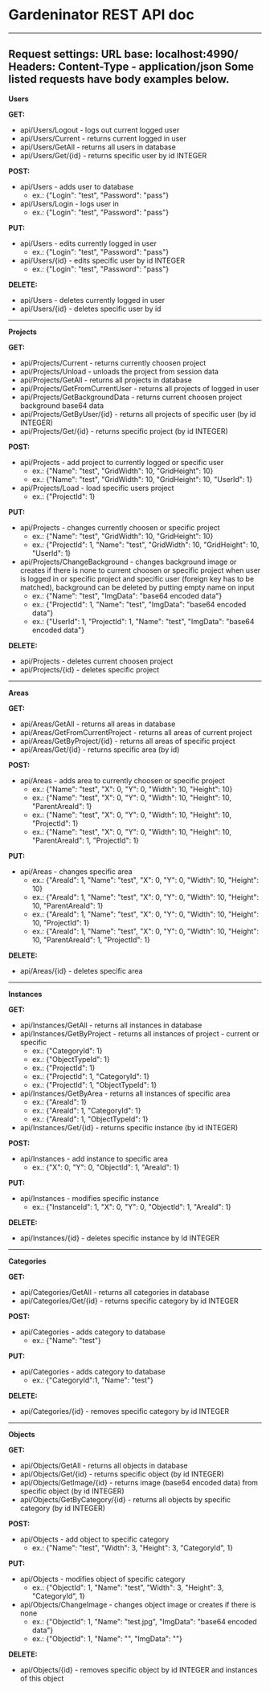 # Gardeninator REST API doc
---------------------------
Request settings:
URL base: localhost:4990/
Headers: Content-Type - application/json
Some listed requests have body examples below.
---------------------------
**Users**

__GET:__
- api/Users/Logout   - logs out current logged user
- api/Users/Current  - returns current logged in user
- api/Users/GetAll   - returns all users in database
- api/Users/Get/{id} - returns specific user by id INTEGER

__POST:__
- api/Users       - adds user to database 
	- ex.: {"Login": "test", "Password": "pass"}
- api/Users/Login - logs user in 
	- ex.: {"Login": "test", "Password": "pass"}
	
__PUT:__
- api/Users      - edits currently logged in user
	- ex.: {"Login": "test", "Password": "pass"}
- api/Users/{id} - edits specific user by id INTEGER
	- ex.: {"Login": "test", "Password": "pass"}
	
__DELETE:__
- api/Users      - deletes currently logged in user
- api/Users/{id} - deletes specific user by id
---------------------
**Projects**

__GET:__
- api/Projects/Current            - returns currently choosen project
- api/Projects/Unload             - unloads the project from session data
- api/Projects/GetAll             - returns all projects in database
- api/Projects/GetFromCurrentUser - returns all projects of logged in user
- api/Projects/GetBackgroundData  - returns current choosen project background base64 data
- api/Projects/GetByUser/{id}     - returns all projects of specific user (by id INTEGER)
- api/Projects/Get/{id}           - returns specific project (by id INTEGER)

__POST:__
- api/Projects      - add project to currently logged or specific user
	- ex.: {"Name": "test", "GridWidth": 10, "GridHeight": 10}
	- ex.: {"Name": "test", "GridWidth": 10, "GridHeight": 10, "UserId": 1}
- api/Projects/Load - load specific users project
	- ex.: {"ProjectId": 1}
	
__PUT:__
- api/Projects                  - changes currently choosen or specific project
	- ex.: {"Name": "test", "GridWidth": 10, "GridHeight": 10}
	- ex.: {"ProjectId": 1, "Name": "test", "GridWidth": 10, "GridHeight": 10, "UserId": 1}
- api/Projects/ChangeBackground - changes background image or creates if there is none to current choosen or specific project when user is logged in or specific project and specific user (foreign key has to be matched), background can be deleted by putting empty name on input
	- ex.: {"Name": "test", "ImgData": "base64 encoded data"}
	- ex.: {"ProjectId": 1, "Name": "test", "ImgData": "base64 encoded data"}
	- ex.: {"UserId": 1, "ProjectId": 1, "Name": "test", "ImgData": "base64 encoded data"}

__DELETE:__
- api/Projects      - deletes current choosen project
- api/Projects/{id} - deletes specific project
---------------------
**Areas**

__GET:__
- api/Areas/GetAll                 - returns all areas in database
- api/Areas/GetFromCurrentProject  - returns all areas of current project
- api/Areas/GetByProject/{id}      - returns all areas of specific project
- api/Areas/Get/{id}               - returns specific area (by id)

__POST:__
- api/Areas - adds area to currently choosen or specific project
	- ex.: {"Name": "test", "X": 0, "Y": 0, "Width": 10, "Height": 10}
	- ex.: {"Name": "test", "X": 0, "Y": 0, "Width": 10, "Height": 10, "ParentAreaId": 1}
	- ex.: {"Name": "test", "X": 0, "Y": 0, "Width": 10, "Height": 10, "ProjectId": 1}
	- ex.: {"Name": "test", "X": 0, "Y": 0, "Width": 10, "Height": 10, "ParentAreaId": 1, "ProjectId": 1}
	
__PUT:__
- api/Areas  - changes specific area
	- ex.: {"AreaId": 1, "Name": "test", "X": 0, "Y": 0, "Width": 10, "Height": 10}
	- ex.: {"AreaId": 1, "Name": "test", "X": 0, "Y": 0, "Width": 10, "Height": 10, "ParentAreaId": 1}
	- ex.: {"AreaId": 1, "Name": "test", "X": 0, "Y": 0, "Width": 10, "Height": 10, "ProjectId": 1}
	- ex.: {"AreaId": 1, "Name": "test", "X": 0, "Y": 0, "Width": 10, "Height": 10, "ParentAreaId": 1, "ProjectId": 1}
	
__DELETE:__
- api/Areas/{id} - deletes specific area
---------------------
**Instances**

__GET:__
- api/Instances/GetAll       - returns all instances in database
- api/Instances/GetByProject - returns all instances of project - current or specific
	- ex.: {"CategoryId": 1}
	- ex.: {"ObjectTypeId": 1}
	- ex.: {"ProjectId": 1}
	- ex.: {"ProjectId": 1, "CategoryId": 1}
	- ex.: {"ProjectId": 1, "ObjectTypeId": 1}
- api/Instances/GetByArea    - returns all instances of specific area
	- ex.: {"AreaId": 1}
	- ex.: {"AreaId": 1, "CategoryId": 1}
	- ex.: {"AreaId": 1, "ObjectTypeId": 1}
- api/Instances/Get/{id}     - returns specific instance (by id INTEGER)

__POST:__
- api/Instances - add instance to specific area
	- ex.: {"X": 0, "Y": 0, "ObjectId": 1, "AreaId": 1}
	
__PUT:__
- api/Instances - modifies specific instance
	- ex.: {"InstanceId": 1, "X": 0, "Y": 0, "ObjectId": 1, "AreaId": 1}
	
__DELETE:__
- api/Instances/{id} - deletes specific instance by Id INTEGER
---------------------
**Categories**

__GET:__
- api/Categories/GetAll   - returns all categories in database
- api/Categories/Get/{id} - returns specific category by id INTEGER

__POST:__
- api/Categories - adds category to database
	- ex.: {"Name": "test"}
	
__PUT:__
- api/Categories - adds category to database
	- ex.: {"CategoryId":1, "Name": "test"}
	
__DELETE:__
- api/Categories/{id} - removes specific category by id INTEGER
---------------------
**Objects**

__GET:__
- api/Objects/GetAll             - returns all objects in database
- api/Objects/Get/{id}           - returns specific object (by id INTEGER)
- api/Objects/GetImage/{id}      - returns image (base64 encoded data) from specific object (by id INTEGER)
- api/Objects/GetByCategory/{id} - returns all objects by specific category (by id INTEGER)

__POST:__
- api/Objects - add object to specific category
	- ex.: {"Name": "test", "Width": 3, "Height": 3, "CategoryId", 1}
		
__PUT:__
- api/Objects             - modifies object of specific category
	- ex.: {"ObjectId": 1, "Name": "test", "Width": 3, "Height": 3, "CategoryId", 1}
- api/Objects/ChangeImage - changes object image or creates if there is none
	- ex.: {"ObjectId": 1, "Name": "test.jpg", "ImgData": "base64 encoded data"}
	- ex.: {"ObjectId": 1, "Name": "", "ImgData": ""}

__DELETE:__
- api/Objects/{id} - removes specific object by id INTEGER and instances of this object